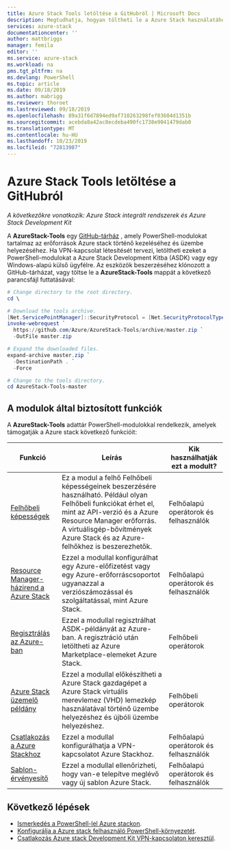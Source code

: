 ```yaml
---
title: Azure Stack Tools letöltése a GitHubról | Microsoft Docs
description: Megtudhatja, hogyan töltheti le a Azure Stack használatához szükséges eszközöket.
services: azure-stack
documentationcenter: ''
author: mattbriggs
manager: femila
editor: ''
ms.service: azure-stack
ms.workload: na
pms.tgt_pltfrm: na
ms.devlang: PowerShell
ms.topic: article
ms.date: 09/18/2019
ms.author: mabrigg
ms.reviewer: thoroet
ms.lastreviewed: 09/18/2019
ms.openlocfilehash: 89a31f6d7894ed9af710263298fef03604d1351b
ms.sourcegitcommit: acebda8a42ac8ecdeba490fc1738e9041479dab0
ms.translationtype: MT
ms.contentlocale: hu-HU
ms.lasthandoff: 10/23/2019
ms.locfileid: "72813987"
---
```

# <a name="download-azure-stack-tools-from-github"></a>Azure Stack Tools letöltése a GitHubról

*A következőkre vonatkozik: Azure Stack integrált rendszerek és Azure Stack Development Kit*

A **AzureStack-Tools** egy [GitHub-tárház](https://github.com/Azure/AzureStack-Tools) , amely PowerShell-modulokat tartalmaz az erőforrások Azure stack történő kezeléséhez és üzembe helyezéséhez. Ha VPN-kapcsolat létesítését tervezi, letöltheti ezeket a PowerShell-modulokat a Azure Stack Development Kitba (ASDK) vagy egy Windows-alapú külső ügyfélre. Az eszközök beszerzéséhez klónozott a GitHub-tárházat, vagy töltse le a **AzureStack-Tools** mappát a következő parancsfájl futtatásával:

```powershell
# Change directory to the root directory.
cd \

# Download the tools archive.
[Net.ServicePointManager]::SecurityProtocol = [Net.SecurityProtocolType]::Tls12 
invoke-webrequest `
  https://github.com/Azure/AzureStack-Tools/archive/master.zip `
  -OutFile master.zip

# Expand the downloaded files.
expand-archive master.zip `
  -DestinationPath . `
  -Force

# Change to the tools directory.
cd AzureStack-Tools-master

```

## <a name="functionality-provided-by-the-modules"></a>A modulok által biztosított funkciók

A **AzureStack-Tools** adattár PowerShell-modulokkal rendelkezik, amelyek támogatják a Azure stack következő funkcióit:  

| Funkció | Leírás | Kik használhatják ezt a modult? |
| --- | --- | --- |
| [Felhőbeli képességek](../user/azure-stack-validate-templates.md) | Ez a modul a felhő Felhőbeli képességeinek beszerzésére használható. Például olyan Felhőbeli funkciókat érhet el, mint az API-verzió és a Azure Resource Manager erőforrás. A virtuálisgép-bővítmények Azure Stack és az Azure-felhőkhez is beszerezhetők. | Felhőalapú operátorok és felhasználók |
| [Resource Manager-házirend a Azure Stack](../user/azure-stack-policy-module.md) | Ezzel a modullal konfigurálhat egy Azure-előfizetést vagy egy Azure-erőforráscsoportot ugyanazzal a verziószámozással és szolgáltatással, mint Azure Stack. | Felhőalapú operátorok és felhasználók |
| [Regisztrálás az Azure-ban](azure-stack-registration.md ) | Ezzel a modullal regisztrálhat ASDK-példányát az Azure-ban. A regisztráció után letöltheti az Azure Marketplace-elemeket Azure Stack. | Felhőbeli operátorok |
| [Azure Stack üzemelő példány](../asdk/asdk-install.md) | Ezzel a modullal előkészítheti a Azure Stack gazdagépet a Azure Stack virtuális merevlemez (VHD) lemezkép használatával történő üzembe helyezéshez és újbóli üzembe helyezéshez. | Felhőbeli operátorok|
| [Csatlakozás a Azure Stackhoz](azure-stack-powershell-install.md) | Ezzel a modullal konfigurálhatja a VPN-kapcsolatot Azure Stackhoz. | Felhőalapú operátorok és felhasználók |
| [Sablon-érvényesítő](../user/azure-stack-validate-templates.md) | Ezzel a modullal ellenőrizheti, hogy van-e telepítve meglévő vagy új sablon Azure Stack. | Felhőalapú operátorok és felhasználók|

## <a name="next-steps"></a>Következő lépések

- [Ismerkedés a PowerShell-lel Azure stackon](../user/azure-stack-powershell-overview.md).
- [Konfigurálja a Azure stack felhasználó PowerShell-környezetét](../user/azure-stack-powershell-configure-user.md).
- [Csatlakozás Azure stack Development Kit VPN-kapcsolaton keresztül](../asdk/asdk-connect.md).
